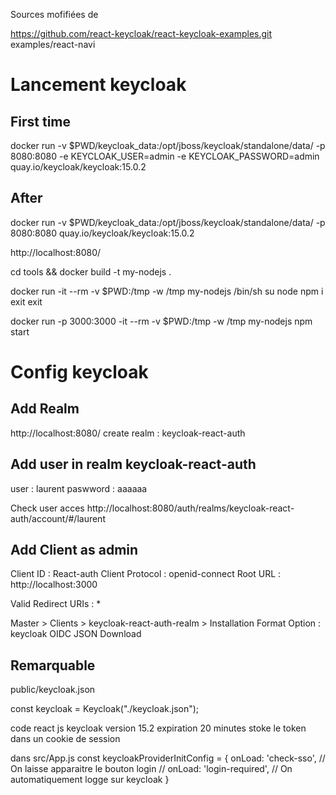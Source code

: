 Sources mofifiées de

https://github.com/react-keycloak/react-keycloak-examples.git
examples/react-navi


# Lancement keycloak

## First time
docker run -v $PWD/keycloak_data:/opt/jboss/keycloak/standalone/data/ -p 8080:8080 -e KEYCLOAK_USER=admin -e KEYCLOAK_PASSWORD=admin quay.io/keycloak/keycloak:15.0.2

## After
docker run -v $PWD/keycloak_data:/opt/jboss/keycloak/standalone/data/ -p 8080:8080 quay.io/keycloak/keycloak:15.0.2

http://localhost:8080/

cd tools && docker build -t my-nodejs .

docker run -it --rm -v $PWD:/tmp -w /tmp my-nodejs /bin/sh
su node
npm i
exit
exit

docker run -p 3000:3000 -it --rm -v $PWD:/tmp -w /tmp my-nodejs npm start

# Config keycloak

## Add Realm

http://localhost:8080/
create realm : keycloak-react-auth

## Add user in realm keycloak-react-auth

user : laurent
paswword : aaaaaa

Check user acces
http://localhost:8080/auth/realms/keycloak-react-auth/account/#/laurent

## Add Client as admin

Client ID : React-auth
Client Protocol : openid-connect
Root URL : http://localhost:3000


Valid Redirect URIs : *

Master > Clients > keycloak-react-auth-realm > Installation
Format Option : keycloak OIDC JSON
Download


## Remarquable

public/keycloak.json

const keycloak = Keycloak("./keycloak.json");

code react js keycloak version 15.2 expiration 20 minutes stoke le token dans un cookie de session


dans src/App.js
const keycloakProviderInitConfig = {
  onLoad: 'check-sso',         // On laisse apparaitre le bouton login
  // onLoad: 'login-required', // On automatiquement logge sur keycloak
}
